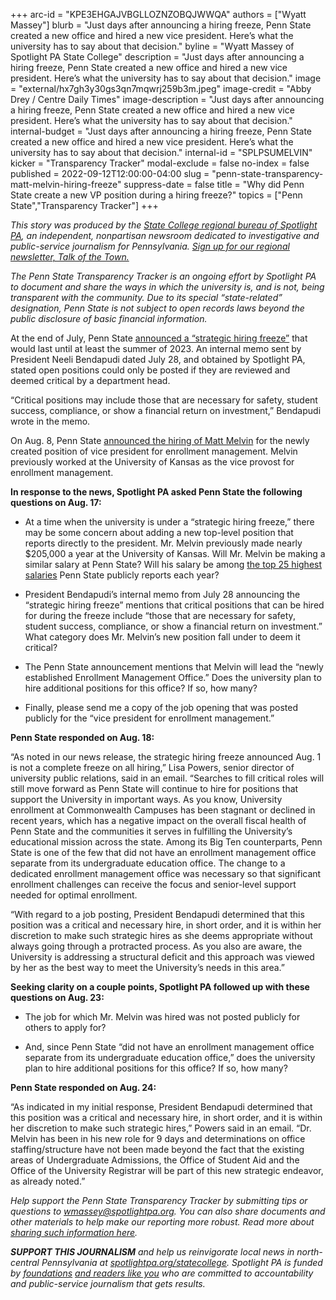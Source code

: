 +++
arc-id = "KPE3EHGAJVBGLLOZNZOBQJWWQA"
authors = ["Wyatt Massey"]
blurb = "Just days after announcing a hiring freeze, Penn State created a new office and hired a new vice president. Here’s what the university has to say about that decision."
byline = "Wyatt Massey of Spotlight PA State College"
description = "Just days after announcing a hiring freeze, Penn State created a new office and hired a new vice president. Here’s what the university has to say about that decision."
image = "external/hx7gh3y30gs3qn7mqwrj259b3m.jpeg"
image-credit = "Abby Drey / Centre Daily Times"
image-description = "Just days after announcing a hiring freeze, Penn State created a new office and hired a new vice president. Here’s what the university has to say about that decision."
internal-budget = "Just days after announcing a hiring freeze, Penn State created a new office and hired a new vice president. Here’s what the university has to say about that decision."
internal-id = "SPLPSUMELVIN"
kicker = "Transparency Tracker"
modal-exclude = false
no-index = false
published = 2022-09-12T12:00:00-04:00
slug = "penn-state-transparency-matt-melvin-hiring-freeze"
suppress-date = false
title = "Why did Penn State create a new VP position during a hiring freeze?"
topics = ["Penn State","Transparency Tracker"]
+++

<i>This story was produced by the </i><a href="https://www.spotlightpa.org/statecollege"><i>State College regional bureau of Spotlight PA</i></a><i>, an independent, nonpartisan newsroom dedicated to investigative and public-service journalism for Pennsylvania. </i><a href="https://www.spotlightpa.org/newsletters/talkofthetown"><i>Sign up for our regional newsletter, Talk of the Town.</i></a>

<i>The Penn State Transparency Tracker is an ongoing effort by Spotlight PA to document and share the ways in which the university is, and is not, being transparent with the community. Due to its special “state-related” designation, Penn State is not subject to open records laws beyond the public disclosure of basic financial information.</i>

At the end of July, Penn State <a href="https://www.psu.edu/news/administration/story/penn-state-taking-additional-measures-balance-its-budget-summer-2025/">announced a “strategic hiring freeze”</a> that would last until at least the summer of 2023. An internal memo sent by President Neeli Bendapudi dated July 28, and obtained by Spotlight PA, stated open positions could only be posted if they are reviewed and deemed critical by a department head.

“Critical positions may include those that are necessary for safety, student success, compliance, or show a financial return on investment,” Bendapudi wrote in the memo.

<script src="https://www.spotlightpa.org/embed.js" async></script><div data-spl-embed-version="1" data-spl-src="https://www.spotlightpa.org/embeds/newsletter/?cta=Sign%20up%20for%20our%20new%20regional%20newsletter%2C%20%3Cb%3ETalk%20of%20the%20Town%3C%2Fb%3E%2C%20and%20get%20all%20the%20news%20and%20notes%20from%20State%20College%20and%20north-central%20PA.&button=Sign%20Up%20Now&preselect=state_college&eyebrow=DON'T%20MISS%20A%20BEAT"></div>

On Aug. 8, Penn State <a href="https://www.psu.edu/news/administration/story/matt-melvin-named-vice-president-enrollment-management/">announced the hiring of Matt Melvin</a> for the newly created position of vice president for enrollment management. Melvin previously worked at the University of Kansas as the vice provost for enrollment management.

<b>In response to the news, Spotlight PA asked Penn State the following questions on Aug. 17:</b>

- At a time when the university is under a “strategic hiring freeze,” there may be some concern about adding a new top-level position that reports directly to the president. Mr. Melvin previously made nearly $205,000 a year at the University of Kansas. Will Mr. Melvin be making a similar salary at Penn State? Will his salary be among <a href="https://controller.psu.edu/public-reports">the top 25 highest salaries</a> Penn State publicly reports each year?

- President Bendapudi’s internal memo from July 28 announcing the “strategic hiring freeze” mentions that critical positions that can be hired for during the freeze include “those that are necessary for safety, student success, compliance, or show a financial return on investment.” What category does Mr. Melvin’s new position fall under to deem it critical?

- The Penn State announcement mentions that Melvin will lead the “newly established Enrollment Management Office.” Does the university plan to hire additional positions for this office? If so, how many?

- Finally, please send me a copy of the job opening that was posted publicly for the “vice president for enrollment management.”

<b>Penn State responded on Aug. 18:</b>

“As noted in our news release, the strategic hiring freeze announced Aug. 1 is not a complete freeze on all hiring,” Lisa Powers, senior director of university public relations, said in an email. “Searches to fill critical roles will still move forward as Penn State will continue to hire for positions that support the University in important ways. As you know, University enrollment at Commonwealth Campuses has been stagnant or declined in recent years, which has a negative impact on the overall fiscal health of Penn State and the communities it serves in fulfilling the University’s educational mission across the state. Among its Big Ten counterparts, Penn State is one of the few that did not have an enrollment management office separate from its undergraduate education office. The change to a dedicated enrollment management office was necessary so that significant enrollment challenges can receive the focus and senior-level support needed for optimal enrollment.

“With regard to a job posting, President Bendapudi determined that this position was a critical and necessary hire, in short order, and it is within her discretion to make such strategic hires as she deems appropriate without always going through a protracted process. As you also are aware, the University is addressing a structural deficit and this approach was viewed by her as the best way to meet the University’s needs in this area.”

<b>Seeking clarity on a couple points, Spotlight PA followed up with these questions on Aug. 23:</b>

- The job for which Mr. Melvin was hired was not posted publicly for others to apply for?

- And, since Penn State “did not have an enrollment management office separate from its undergraduate education office,” does the university plan to hire additional positions for this office? If so, how many?

<b>Penn State responded on Aug. 24:</b>

“As indicated in my initial response, President Bendapudi determined that this position was a critical and necessary hire, in short order, and it is within her discretion to make such strategic hires,” Powers said in an email. “Dr. Melvin has been in his new role for 9 days and determinations on office staffing/structure have not been made beyond the fact that the existing areas of Undergraduate Admissions, the Office of Student Aid and the Office of the University Registrar will be part of this new strategic endeavor, as already noted.”

<script src="https://www.spotlightpa.org/embed.js" async></script><div data-spl-embed-version="1" data-spl-src="https://www.spotlightpa.org/embeds/donate/"></div>

<i>Help support the Penn State Transparency Tracker by submitting tips or questions to </i><a href="mailto:wmassey@spotlightpa.org"><i>wmassey@spotlightpa.org</i></a><i>. You can also share documents and other materials to help make our reporting more robust. Read more about </i><a href="https://www.spotlightpa.org/newsletters/talkofthetown/aug-11-why-sharing-documents-helps-us-cover-penn-state/"><i>sharing such information here</i></a><i>.</i>

<i><b>SUPPORT THIS JOURNALISM</b></i><i> and help us reinvigorate local news in north-central Pennsylvania at </i><a href="/donate?campaign=701Dn000000Ygq1IAC&utm_source=www.spotlightpa.org&utm_medium=statecollege:section&utm_campaign=statecollege:main"><i>spotlightpa.org/statecollege</i></a><i>. Spotlight PA is funded by </i><a href="https://www.spotlightpa.org/support"><i>foundations</i></a><i> </i><a href="https://www.spotlightpa.org/support"><i>and readers like you</i></a><i> who are committed to accountability and public-service journalism that gets results.</i>
